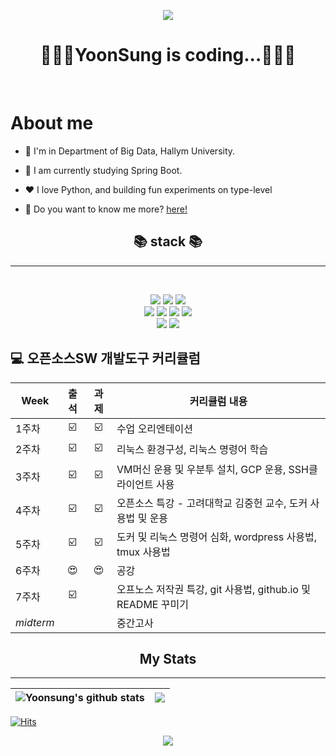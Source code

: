
<p align="center"><a href="#"><img src="https://capsule-render.vercel.app/api?type=waving&color=timeGradient&height=300&section=header&text=Yoonsung's%20github&fontSize=90"/></a></p>
<h1 align = "center">🧑🏻‍💻YoonSung is coding...🧑🏻‍💻</h1>
<br>

  # **About me**
  
  - 🏫 I'm in Department of Big Data, Hallym University.

  - 🍃 I am currently studying Spring Boot.

  - ❤️ I love Python, and building fun experiments on type-level

  - 💬 Do you want to know me more? [here!](https://github.com/myNameIsYoonSungJang?tab=repositories)

<h2 align="center"><b>📚 stack 📚</b></h2>
<hr>
</br>
<p align="center">
<img src="https://img.shields.io/badge/python-3776AB?style=for-the-badge&logo=python&logoColor=white"/>
<img src="https://img.shields.io/badge/Java-007396?style=for-the-badge&logo=OpenJDK&logoColor=white"/>
<img src="https://img.shields.io/badge/C-A8B9CC?style=for-the-badge&logo=C&logoColor=white"/>
<br>
<img src="https://img.shields.io/badge/html5-E34F26?style=for-the-badge&logo=html5&logoColor=white">
<img src="https://img.shields.io/badge/css-1572B6?style=for-the-badge&logo=css3&logoColor=white">
<img src="https://img.shields.io/badge/javascript-F7DF1E?style=for-the-badge&logo=javascript&logoColor=black">
<img src="https://img.shields.io/badge/jquery-0769AD?style=for-the-badge&logo=jquery&logoColor=white">
<br>
<img src="https://img.shields.io/badge/springboot-6DB33F?style=for-the-badge&logo=springboot&logoColor=white">
<img src="https://img.shields.io/badge/bootstrap-7952B3?style=for-the-badge&logo=bootstrap&logoColor=white">
</p>

##  💻 오픈소스SW 개발도구 커리큘럼

| Week | 출석 | 과제 |커리큘럼 내용 |
| -------- | :--: | :--: |-------------- |
| 1주차   | ☑️ | ☑️ | 수업 오리엔테이션 |
| 2주차   | ☑️ | ☑️ | 리눅스 환경구성, 리눅스 명령어 학습 |
| 3주차   | ☑️ | ☑️ | VM머신 운용 및 우분투 설치, GCP 운용, SSH클라이언트 사용 |
| 4주차   | ☑️ | ☑️ | 오픈소스 특강 - 고려대학교 김중헌 교수, 도커 사용법 및 운용 |
| 5주차   | ☑️ | ☑️ | 도커 및 리눅스 명령어 심화, wordpress 사용법, tmux 사용법 |
| 6주차   |  😍 |  😍 | 공강 |
| 7주차   | ☑️ |  | 오프노스 저작권 특강, git 사용법, github.io 및 README 꾸미기 |
| _midterm_|  |  | 중간고사 |

<h2 align="center"><b>My Stats</b></h2>
<hr>

| <img align="center" src="https://github-readme-stats.vercel.app/api?username=myNameIsYoonSungJang&show_icons=true&include_all_commits=true&theme=buefy&hide_border=true" alt="Yoonsung's github stats" /> | <img align="center" src="https://github-readme-stats.vercel.app/api/top-langs/?username=myNameIsYoonSungJang&layout=compact&theme=buefy&hide_border=true" /> |
| ------------- | ------------- |

[![Hits](https://hits.seeyoufarm.com/api/count/incr/badge.svg?url=https%3A%2F%2Fgithub.com%2FmyNameIsYoonSungJang&count_bg=%2300ABB3&title_bg=%233C4048&icon=staticman.svg&icon_color=%23E7E7E7&title=hits&edge_flat=false)](https://hits.seeyoufarm.com)

<p align = "center"><img src="https://capsule-render.vercel.app/api?type=waving&color=timeGradient&height=300&fontSize=65&text=Thanks&section=footer"/></p>
